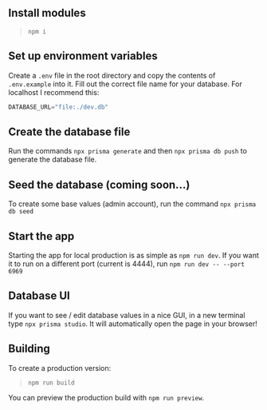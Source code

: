 ## Install modules

> `npm i`

## Set up environment variables

Create a `.env` file in the root directory and copy the contents of `.env.example` into it. Fill out the correct file name for your database. For localhost I recommend this:
```js
DATABASE_URL="file:./dev.db"
```

## Create the database file

Run the commands `npx prisma generate` and then `npx prisma db push` to generate the database file.

## Seed the database (coming soon...)

To create some base values (admin account), run the command `npx prisma db seed`

## Start the app

Starting the app for local production is as simple as `npm run dev`. If you want it to run on a different port (current is 4444), run `npm run dev -- --port 6969`

## Database UI

If you want to see / edit database values in a nice GUI, in a new terminal type `npx prisma studio`. It will automatically open the page in your browser!

## Building

To create a production version:

> `npm run build`

You can preview the production build with `npm run preview`.
